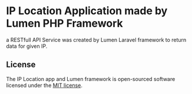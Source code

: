 # IP Location Application made by Lumen PHP Framework
a RESTfull API Service was created by Lumen Laravel framework to return data for given IP.
## License

The IP Location app and Lumen framework is open-sourced software licensed under the [MIT license](https://opensource.org/licenses/MIT).
